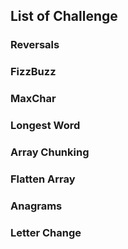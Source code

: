 ## List of Challenge

### Reversals 
### FizzBuzz
### MaxChar

### Longest Word
### Array Chunking
### Flatten Array
### Anagrams
### Letter Change